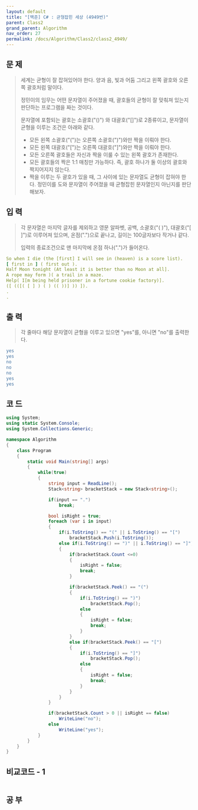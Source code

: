 ```yaml
---
layout: default
title: "[백준] C# : 균형잡힌 세상 (4949번)"
parent: Class2
grand_parent: Algorithm
nav_order: 27
permalink: /docs/Algorithm/Class2/class2_4949/
---
```


## 문 제

> 세계는 균형이 잘 잡혀있어야 한다. 양과 음, 빛과 어둠 그리고 왼쪽 괄호와 오른쪽 괄호처럼 말이다.
>
> 정민이의 임무는 어떤 문자열이 주어졌을 때, 괄호들의 균형이 잘 맞춰져 있는지 판단하는 프로그램을 짜는 것이다.
>
> 문자열에 포함되는 괄호는 소괄호("()") 와 대괄호("[]")로 2종류이고, 문자열이 균형을 이루는 조건은 아래와 같다.
>
> - 모든 왼쪽 소괄호("(")는 오른쪽 소괄호(")")와만 짝을 이뤄야 한다.
> - 모든 왼쪽 대괄호("[")는 오른쪽 대괄호("]")와만 짝을 이뤄야 한다.
> - 모든 오른쪽 괄호들은 자신과 짝을 이룰 수 있는 왼쪽 괄호가 존재한다.
> - 모든 괄호들의 짝은 1:1 매칭만 가능하다. 즉, 괄호 하나가 둘 이상의 괄호와 짝지어지지 않는다.
> - 짝을 이루는 두 괄호가 있을 때, 그 사이에 있는 문자열도 균형이 잡혀야 한다.
>   정민이를 도와 문자열이 주어졌을 때 균형잡힌 문자열인지 아닌지를 판단해보자.

## 입 력

> 각 문자열은 마지막 글자를 제외하고 영문 알파벳, 공백, 소괄호("( )"), 대괄호("[ ]")로 이루어져 있으며, 온점(".")으로 끝나고, 길이는 100글자보다 작거나 같다.
>
> 입력의 종료조건으로 맨 마지막에 온점 하나(".")가 들어온다.

```yaml
So when I die (the [first] I will see in (heaven) is a score list).
[ first in ] ( first out ).
Half Moon tonight (At least it is better than no Moon at all].
A rope may form )( a trail in a maze.
Help( I[m being held prisoner in a fortune cookie factory)].
([ (([( [ ] ) ( ) (( ))] )) ]).
.
.
```

## 출 력

> 각 줄마다 해당 문자열이 균형을 이루고 있으면 "yes"를, 아니면 "no"를 출력한다.

```yaml
yes
yes
no
no
no
yes
yes
```

## 코 드

<div class="code-example" markdown="1">

```csharp
using System;
using static System.Console;
using System.Collections.Generic;

namespace Algorithm
{
    class Program
    {
        static void Main(string[] args)
        {
            while(true)
            {
                string input = ReadLine();
                Stack<string> bracketStack = new Stack<string>();

                if(input == ".")
                    break;

                bool isRight = true;
                foreach (var i in input)
                {
                    if(i.ToString() == "(" || i.ToString() == "[")
                        bracketStack.Push(i.ToString());
                    else if(i.ToString() == ")" || i.ToString() == "]")
                    {
                        if(bracketStack.Count <=0)
                        {
                            isRight = false;
                            break;
                        }

                        if(bracketStack.Peek() == "(")
                        {
                            if(i.ToString() == ")")
                                bracketStack.Pop();
                            else
                            {
                                isRight = false;
                                break;
                            }
                        }
                        else if(bracketStack.Peek() == "[")
                        {
                            if(i.ToString() == "]")
                                bracketStack.Pop();
                            else
                            {
                                isRight = false;
                                break;
                            }
                        }
                    }
                }

                if(bracketStack.Count > 0 || isRight == false)
                    WriteLine("no");
                else
                    WriteLine("yes");
            }
        }
    }
}
```

</div>

## 비교코드 - 1

<div class="code-example" markdown="1">

```csharp

```

</div>

## 공 부

```

```
